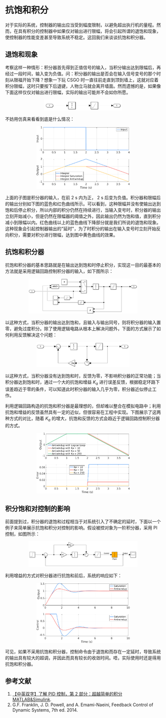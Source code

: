 # 抗饱和积分


对于实际的系统，控制器的输出应当受到幅度限制，以避免超出执行机的量程。然而，在具有积分的控制器中如果仅对输出进行限幅，将会引起所谓的退饱和现象，使控制器的性能变差甚至导致系统不稳定。这回我们来谈谈抗饱和积分器。

<!--more-->

## 退饱和现象

考察这样一种情形：积分器首先得到正值信号的输入，当积分输出达到限幅后，再经过一段时间，输入变为负值。问：积分器的输出是否会在输入信号变号的那个时刻从限福开始下降？想象一下玩 CSGO 时一直往前走直到顶到墙上，这就对应着积分限幅，这时只要按下后退键，人物立马就会离开墙面。然而遗憾的是，如果像下面这样仅仅对输出进行限幅，实际的输出可能并不会如你所愿。

<div align=center>
    <img src=antiwindup01.png width=50% />
</div>

不妨用仿真来看看到底是什么情况：

<div align=center>
    <img src=antiwindup02.png width=60% />
</div>

上面的子图是积分器的输入，在前 2 s 内为正， 2 s 后变为负值。积分器和限幅后的输出分别如下图的蓝色和红色曲线所示。可以看到，这种限幅并没有使输出达到饱和后停止积分，所以内部的积分仍然在持续进行，当输入变号时，积分器的输出立刻开始减小，但是仍然在限幅器的阈值之外，因此输出仍然为饱和值，直到积分减小到限幅以内。红色曲线以上的蓝色曲线下降部分就是我们所说的退饱和现象。这种现象会引起控制器输出的"延时"，为了时积分的输出在输入变号时立刻开始反向积分，需要对积分进行限幅，达到图中黄色曲线的效果。

## 抗饱和积分器

抗饱和积分器的基本思路就是在输出达到饱和时停止积分，实现这一目的最基本的方法就是采用逻辑回路控制积分器的输入，如下图所示：

<div align=center>
    <img src=antiwindup03.png width=70% />
</div>

以这种方式，当积分器的输出达到饱和，且输入与输出同号，则将积分器的输入置零，避免过度积分。除了使用逻辑电路从根本上解决问题外，下面的方式展示了如何利用反馈解决这个问题：

<div align=center>
    <img src=antiwindup04.png width=60% />
</div>

以这种方式，当积分器没有达到饱和时，反馈为零，不影响积分器的正常功能；当积分器达到饱和时，通过一个大的抗饱和增益 $K_a$ 进行误差反馈，根据稳定环路下误差趋近于零的条件，可以知道此时积分器的输入几乎为零，积分器近似停止工作。

利用逻辑回路构造的抗饱和积分器是最理想的，但却难以整合在模拟电路中；利用抗饱和增益的反馈虽然具有一定的近似，但很容易在工程中实现。下图展示了这两种方式的对比，随着 $K_a$ 的增大，抗饱和反馈的方式会趋近于逻辑回路控制积分器的方式。

<div align=center>
    <img src=antiwindup05.png width=60% />
</div>

## 积分饱和对控制的影响

前面提到过，积分器的退饱和过程相当于对系统引入了不确定的延时，下面以一个例子来简单展示抗饱和积分对控制的影响。假设被控对象为一阶积分器，采用 PI 控制，如图所示：

<div align=center>
    <img src=antiwindup06.png width=70% />
</div>

利用增益的方式对积分器进行抗饱和前后，系统的响应如下：

<div align=center>
    <img src=antiwindup07.png width=60% />
</div>

可见，如果不采用抗饱和积分器，控制命令由于退饱和而存在一定延时，导致系统的输出具有较大的超调，并因此而具有较长的收敛时间。唔，实际使用时还是得用抗饱和积分器。

## 参考文献

1.  [【中英双字】了解 PID 控制，第 2 部分：超越简单的积分 MATLAB&Simulink](https://www.bilibili.com/video/BV1Ky4y1g7b9).
2.  G.F. Franklin, J. D. Powell, and A. Emami-Naeini, Feedback Control of Dynamic Systems, 7th ed. 2014.

